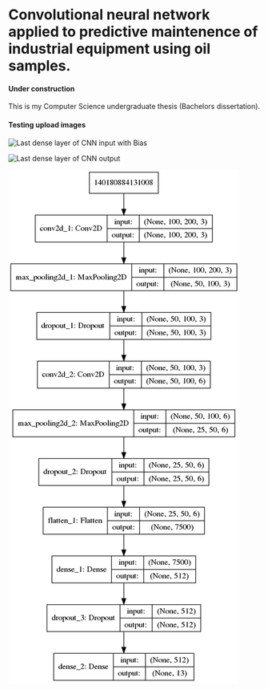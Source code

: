 # Convolutional neural network applied to predictive maintenence of industrial equipment using oil samples.

#### Under construction

This is my Computer Science undergraduate thesis (Bachelors dissertation).

#### Testing upload images

![Last dense layer of CNN input with Bias](http://tinypic.com/r/2cf5edg/9)

![Last dense layer of CNN output](https://imgur.com/a/ATO94Kg)

![Model plot](https://github.com/alexcolombari/cnn-oil-classification/blob/master/model_architecture/model.png)
